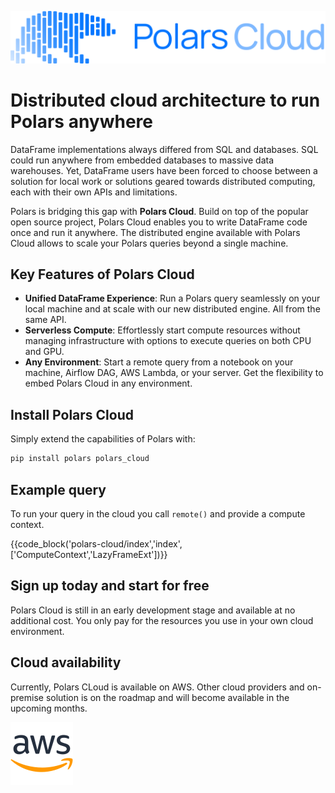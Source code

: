 ![Image showing the Polars Cloud logo](assets/polars-cloud.svg)

# Distributed cloud architecture to run Polars anywhere

DataFrame implementations always differed from SQL and databases. SQL could run anywhere from embedded databases to massive data warehouses. Yet, DataFrame users have been forced to choose between a solution for local work or solutions geared towards distributed computing, each with their own APIs and limitations.

Polars is bridging this gap with **Polars Cloud**. Build on top of the popular open source project, Polars Cloud enables you to write DataFrame code once and run it anywhere. The distributed engine available with Polars Cloud allows to scale your Polars queries beyond a single machine.

## Key Features of Polars Cloud

- **Unified DataFrame Experience**: Run a Polars query seamlessly on your local machine and at scale with our new distributed engine. All from the same API.
- **Serverless Compute**: Effortlessly start compute resources without managing infrastructure with options to execute queries on both CPU and GPU.
- **Any Environment**: Start a remote query from a notebook on your machine, Airflow DAG, AWS Lambda, or your server. Get the flexibility to embed Polars Cloud in any environment.

## Install Polars Cloud

Simply extend the capabilities of Polars with:

```bash
pip install polars polars_cloud
```

## Example query

To run your query in the cloud you call `remote()` and provide a compute context.

{{code_block('polars-cloud/index','index',['ComputeContext','LazyFrameExt'])}}

## Sign up today and start for free

Polars Cloud is still in an early development stage and available at no additional cost. You only pay for the resources you use in your own cloud environment.

## Cloud availability

Currently, Polars CLoud is available on AWS. Other cloud providers and on-premise solution is on the roadmap and will become available in the upcoming months.

![AWS logo](assets/aws-logo.svg)
